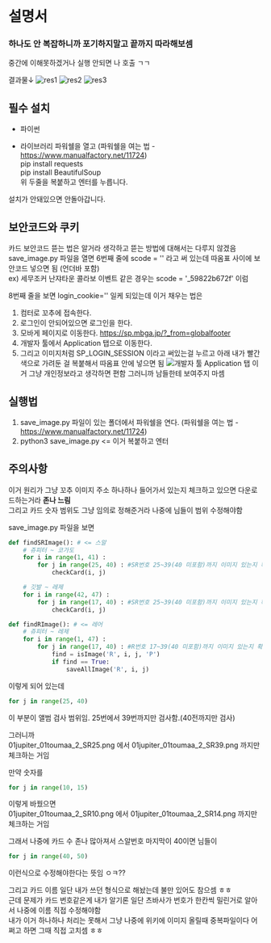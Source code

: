 # 설명서
### **하나도 안 복잡하니까 포기하지말고 끝까지 따라해보셈** <br />
중간에 이해못하겠거나 실행 안되면 나 호출 ㄱㄱ

결과물↓
![res1](https://github.com/currypancake/SaveImage/blob/master/image/res1.png)
![res2](https://github.com/currypancake/SaveImage/blob/master/image/res2.png)
![res3](https://github.com/currypancake/SaveImage/blob/master/image/res3.png)


## 필수 설치
* 파이썬

* 라이브러리
파워쉘을 열고 (파워쉘을 여는 법 - https://www.manualfactory.net/11724) <br />
pip install requests <br />
pip install BeautifulSoup <br />
위 두줄을 복붙하고 엔터를 누릅니다.

설치가 안돼있으면 안돌아갑니다.

## 보안코드와 쿠키
카드 보안코드 뜯는 법은 알거라 생각하고 뜯는 방법에 대해서는 다루지 않겠음 <br />
save_image.py 파일을 열면 6번째 줄에 scode = '' 라고 써 있는데 따옴표 사이에 보안코드 넣으면 됨 (언더바 포함) <br />
ex) 세무조커 난쟈타운 콜라보 이벤트 같은 경우는 scode = '_59822b672f' 이럼

8번째 줄을 보면 login_cookie='' 일케 되있는데 이거 채우는 법은

1. 컴터로 꼬추에 접속한다.
2. 로그인이 안되어있으면 로그인을 한다.
3. 모바게 페이지로 이동한다. https://sp.mbga.jp/?_from=globalfooter
4. 개발자 툴에서 Application 탭으로 이동한다.
5. 그리고 이미지처럼 SP_LOGIN_SESSION 이라고 써있는걸 누르고 아래 내가 빨간색으로 가려둔 걸 복붙해서 따옴표 안에 넣으면 됨
![개발자 툴 Application 탭](https://github.com/currypancake/SaveImage/blob/master/image/cookie.png)
이거 그냥 개인정보라고 생각하면 편함 그러니까 남들한테 보여주지 마셈


## 실행법
1. save_image.py 파일이 있는 폴더에서 파워쉘을 연다. (파워쉘을 여는 법 - https://www.manualfactory.net/11724)
2. python3 save_image.py <= 이거 복붙하고 엔터


## 주의사항
이거 원리가 그냥 꼬추 이미지 주소 하나하나 들어가서 있는지 체크하고 있으면 다운로드하는거라 **존나 느림** <br />
그리고 카드 숫자 범위도 그냥 임의로 정해준거라 나중에 님들이 범위 수정해야함

save_image.py 파일을 보면
~~~py
def findSRImage(): # <= 스알 
	# 쥬피터 ~ 코가도
	for i in range(1, 41) :
		for j in range(25, 40) : #SR번호 25~39(40 미포함)까지 이미지 있는지 확인
			checkCard(i, j)

	# 깃발 ~ 레제
	for i in range(42, 47) :
		for j in range(17, 40) : #SR번호 25~39(40 미포함)까지 이미지 있는지 확인
			checkCard(i, j)

def findRImage(): # <= 레어
	# 쥬피터 ~ 레제
	for i in range(1, 47) :
		for j in range(17, 40) : #R번호 17~39(40 미포함)까지 이미지 있는지 확인
			find = isImage('R', i, j, 'P')
			if find == True:
				saveAllImage('R', i, j)

~~~
이렇게 되어 있는데 

~~~py
for j in range(25, 40)
~~~
이 부분이 앨범 검사 범위임. 25번에서 39번까지만 검사함.(40전까지만 검사)

그러니까 <br />
01jupiter_01toumaa_2_SR25.png 에서 01jupiter_01toumaa_2_SR39.png 까지만 체크하는 거임

만약 숫자를 
~~~py
for j in range(10, 15)
~~~
이렇게 바꿨으면 <br />
01jupiter_01toumaa_2_SR10.png 에서 01jupiter_01toumaa_2_SR14.png 까지만 체크하는 거임

그래서 나중에 카드 수 존나 많아져서 스알번호 마지막이 40이면 님들이 
~~~py
for j in range(40, 50)
~~~
이런식으로 수정해야한다는 뜻임 ㅇㅋ??

그리고 카드 이름 일단 내가 쓰던 형식으로 해놨는데 불만 있어도 참으셈 ㅎㅎ <br />
근데 문제가 카드 번호같은게 내가 알기론 일단 츠바사가 번호가 한칸씩 밀린거로 알아서 나중에 이름 직접 수정해야함 <br />
내가 이거 하나하나 처리는 못해서 그냥 나중에 위키에 이미지 올릴때 중복파일이다 어쩌고 하면 그때 직접 고치셈 ㅎㅎ
